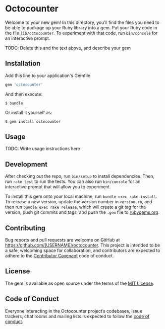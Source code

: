 # Octocounter

Welcome to your new gem! In this directory, you'll find the files you need to be able to package up your Ruby library into a gem. Put your Ruby code in the file `lib/octocounter`. To experiment with that code, run `bin/console` for an interactive prompt.

TODO: Delete this and the text above, and describe your gem

## Installation

Add this line to your application's Gemfile:

```ruby
gem 'octocounter'
```

And then execute:

    $ bundle

Or install it yourself as:

    $ gem install octocounter

## Usage

TODO: Write usage instructions here

## Development

After checking out the repo, run `bin/setup` to install dependencies. Then, run `rake test` to run the tests. You can also run `bin/console` for an interactive prompt that will allow you to experiment.

To install this gem onto your local machine, run `bundle exec rake install`. To release a new version, update the version number in `version.rb`, and then run `bundle exec rake release`, which will create a git tag for the version, push git commits and tags, and push the `.gem` file to [rubygems.org](https://rubygems.org).

## Contributing

Bug reports and pull requests are welcome on GitHub at https://github.com/[USERNAME]/octocounter. This project is intended to be a safe, welcoming space for collaboration, and contributors are expected to adhere to the [Contributor Covenant](http://contributor-covenant.org) code of conduct.

## License

The gem is available as open source under the terms of the [MIT License](http://opensource.org/licenses/MIT).

## Code of Conduct

Everyone interacting in the Octocounter project’s codebases, issue trackers, chat rooms and mailing lists is expected to follow the [code of conduct](https://github.com/[USERNAME]/octocounter/blob/master/CODE_OF_CONDUCT.md).
